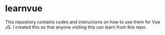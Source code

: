 # learnvue
This repository contains codes and instructions on how to use them for Vue JS. I created this so that anyone visiting this can learn from this repo. 
